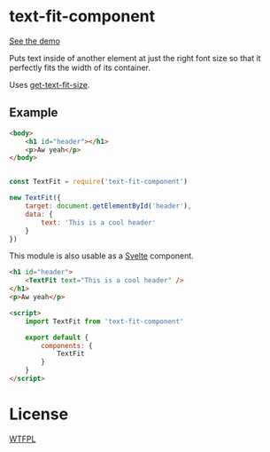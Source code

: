 # text-fit-component

[See the demo](https://tehshrike.github.io/text-fit-component)

Puts text inside of another element at just the right font size so that it perfectly fits the width of its container.

Uses [get-text-fit-size](https://github.com/TehShrike/get-text-fit-size).

## Example

```html
<body>
	<h1 id="header"></h1>
	<p>Aw yeah</p>
</body>
```

```js

const TextFit = require('text-fit-component')

new TextFit({
	target: document.getElementById('header'),
	data: {
		text: 'This is a cool header'
	}
})

```

This module is also usable as a [Svelte](https://svelte.technology/) component.

```html
<h1 id="header">
	<TextFit text="This is a cool header" />
</h1>
<p>Aw yeah</p>

<script>
	import TextFit from 'text-fit-component'

	export default {
		components: {
			TextFit
		}
	}
</script>
```

# License

[WTFPL](http://wtfpl2.com)
